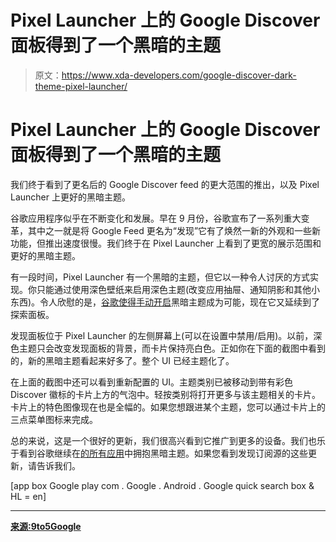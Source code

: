 # Pixel Launcher 上的 Google Discover 面板得到了一个黑暗的主题

> 原文：<https://www.xda-developers.com/google-discover-dark-theme-pixel-launcher/>

# Pixel Launcher 上的 Google Discover 面板得到了一个黑暗的主题

我们终于看到了更名后的 Google Discover feed 的更大范围的推出，以及 Pixel Launcher 上更好的黑暗主题。

谷歌应用程序似乎在不断变化和发展。早在 9 月份，谷歌宣布了一系列重大变革，其中之一就是将 Google Feed 更名为“发现”它有了焕然一新的外观和一些新功能，但推出速度很慢。我们终于在 Pixel Launcher 上看到了更宽的展示范围和更好的黑暗主题。

有一段时间，Pixel Launcher 有一个黑暗的主题，但它以一种令人讨厌的方式实现。你只能通过使用深色壁纸来启用深色主题(改变应用抽屉、通知阴影和其他小东西)。令人欣慰的是，[谷歌使得手动开启](https://www.xda-developers.com/google-pixel-launcher-manual-dark-theme/)黑暗主题成为可能，现在它又延续到了探索面板。

发现面板位于 Pixel Launcher 的左侧屏幕上(可以在设置中禁用/启用)。以前，深色主题只会改变发现面板的背景，而卡片保持亮白色。正如你在下面的截图中看到的，新的黑暗主题看起来好多了。整个 UI 已经主题化了。

在上面的截图中还可以看到重新配置的 UI。主题类别已被移动到带有彩色 Discover 徽标的卡片上方的气泡中。轻按类别将打开更多与该主题相关的卡片。卡片上的特色图像现在也是全幅的。如果您想跟进某个主题，您可以通过卡片上的三点菜单图标来完成。

总的来说，这是一个很好的更新，我们很高兴看到它推广到更多的设备。我们也乐于看到谷歌继续在[的所有应用](https://www.xda-developers.com/google-contacts-adds-dark-theme/)中拥抱黑暗主题。如果您看到发现订阅源的这些更新，请告诉我们。

[app box Google play com . Google . Android . Google quick search box & HL = en]

* * *

[**来源:9to5Google**](https://9to5google.com/2018/12/14/google-discover-dark-theme-pixel-launcher/)